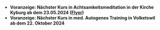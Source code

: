 - **Voranzeige: Nächster Kurs in Achtsamkeitsmeditation in der Kirche Kyburg ab dem 23.05.2024 ([Flyer](/resources/flyer-kyburg-2024-03.pdf))**
- **Voranzeige: Nächster Kurs in med. Autogenes Training in Volketswil ab dem 22. Oktober 2024**
